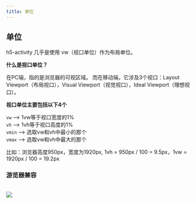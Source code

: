 ```yaml
---
title: 单位
---
```


## 单位

h5-activity 几乎是使用 vw（视口单位）作为布局单位。

**什么是视口单位？**

在PC端，指的是浏览器的可视区域。
而在移动端，它涉及3个视口：Layout Viewport（布局视口），Visual Viewport（视觉视口），Ideal Viewport（理想视口）。

**视口单位主要包括以下4个**

`vw` --> 1vw等于视口宽度的1%<br/>
`vh` --> 1vh等于视口高度的1%<br/>
`vmin` --> 选取vw和vh中最小的那个<br/>
`vmax` --> 选取vw和vh中最大的那个

比如：浏览器高度950px，宽度为1920px, 1vh = 950px / 100 = 9.5px，1vw = 1920px / 100 = 19.2px

### 游览器兼容
<br/>
<img class="zoom-custom-imgs" src="/available.png" />